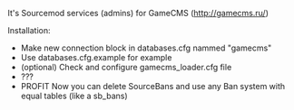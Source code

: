 It's Sourcemod services (admins) for GameCMS (http://gamecms.ru/)

Installation:
* Make new connection block in databases.cfg nammed "gamecms"
 * Use databases.cfg.example for example
* (optional) Check and configure gamecms_loader.cfg file
* ???
* PROFIT
Now you can delete SourceBans and use any Ban system with equal tables (like a sb_bans)